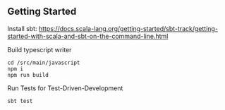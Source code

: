 Getting Started
---------------

Install sbt: https://docs.scala-lang.org/getting-started/sbt-track/getting-started-with-scala-and-sbt-on-the-command-line.html

Build typescript writer

```shell
cd /src/main/javascript
npm i
npm run build
```

Run Tests for Test-Driven-Development

```shell
sbt test
```
